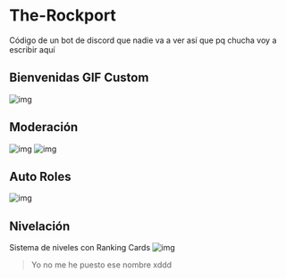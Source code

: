 # The-Rockport
Código de un bot de discord que nadie va a ver así que pq chucha voy a escribir aquí

## Bienvenidas GIF Custom

![img](https://cdn.discordapp.com/attachments/1012180882217508924/1012767984328118414/out.gif)

## Moderación

![img](https://cdn.discordapp.com/attachments/988332902456631359/1012827459634331658/mod2.png) ![img](https://cdn.discordapp.com/attachments/988332902456631359/1012829291215601724/silencioputo2.png)

## Auto Roles

![img](https://cdn.discordapp.com/attachments/988332902456631359/1012833603375337603/rol.png)

## Nivelación

Sistema de niveles con Ranking Cards
![img](https://media.discordapp.net/attachments/1012209925407121439/1018810891971612763/nivelacion.png?width=857&height=286)
>Yo no me he puesto ese nombre xddd
